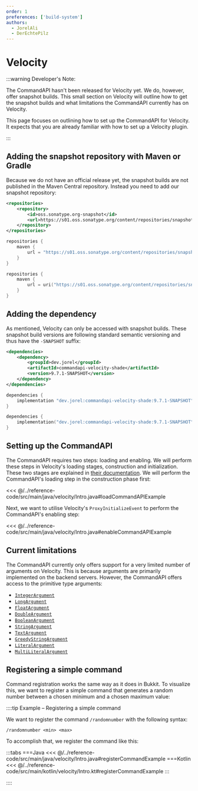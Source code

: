 ```yaml
---
order: 1
preferences: ['build-system']
authors:
  - JorelAli
  - DerEchtePilz
---
```


# Velocity

:::warning Developer's Note:

The CommandAPI hasn't been released for Velocity yet.
We do, however, offer snapshot builds. This small section on Velocity will outline how to get the snapshot builds and what limitations the CommandAPI currently has on Velocity.

This page focuses on outlining how to set up the CommandAPI for Velocity. It expects that you are already familiar with how to set up a Velocity plugin.

:::

## Adding the snapshot repository with Maven or Gradle

Because we do not have an official release yet, the snapshot builds are not published in the Maven Central repository. Instead you need to add our snapshot repository:

<div class="maven">

```xml
<repositories>
    <repository>
        <id>oss.sonatype.org-snapshot</id>
        <url>https://s01.oss.sonatype.org/content/repositories/snapshots</url>
    </repository>
</repositories>
```

</div>
<div class="gradle">

<div class="groovy">

```groovy
repositories {
    maven {
        url = "https://s01.oss.sonatype.org/content/repositories/snapshots"
    }
}
```

</div>
<div class="kts">

```kotlin
repositories {
    maven {
        url = uri("https://s01.oss.sonatype.org/content/repositories/snapshots")
    }
}
```

</div>

</div>

## Adding the dependency

As mentioned, Velocity can only be accessed with snapshot builds. These snapshot build versions are following standard semantic versioning and thus have the `-SNAPSHOT` suffix:

<div class="maven">

```xml
<dependencies>
    <dependency>
        <groupId>dev.jorel</groupId>
        <artifactId>commandapi-velocity-shade</artifactId>
        <version>9.7.1-SNAPSHOT</version>
    </dependency>
</dependencies>
```

</div>
<div class="gradle">

<div class="groovy">

```groovy
dependencies {
    implementation "dev.jorel:commandapi-velocity-shade:9.7.1-SNAPSHOT"
}
```

</div>
<div class="kts">

```kotlin
dependencies {
    implementation("dev.jorel:commandapi-velocity-shade:9.7.1-SNAPSHOT")
}
```

</div>

</div>

## Setting up the CommandAPI

The CommandAPI requires two steps: loading and enabling. We will perform these steps in Velocity's loading stages, construction and initialization. These two stages are explained in [their documentation](https://docs.papermc.io/velocity/dev/api-basics#a-word-of-caution).
We will perform the CommandAPI's loading step in the construction phase first:

<<< @/../reference-code/src/main/java/velocity/Intro.java#loadCommandAPIExample

Next, we want to utilise Velocity's `ProxyInitializeEvent` to perform the CommandAPI's enabling step:


<<< @/../reference-code/src/main/java/velocity/Intro.java#enableCommandAPIExample

## Current limitations

The CommandAPI currently only offers support for a very limited number of arguments on Velocity. This is because arguments are primarily implemented on the backend servers.
However, the CommandAPI offers access to the primitive type arguments:

- [`IntegerArgument`](../create-commands/arguments/types/primitive-arguments#numerical-arguments)
- [`LongArgument`](../create-commands/arguments/types/primitive-arguments#numerical-arguments)
- [`FloatArgument`](../create-commands/arguments/types/primitive-arguments#numerical-arguments)
- [`DoubleArgument`](../create-commands/arguments/types/primitive-arguments#numerical-arguments)
- [`BooleanArgument`](../create-commands/arguments/types/primitive-arguments#boolean-arguments)
- [`StringArgument`](../create-commands/arguments/types/string-arguments#string-argument)
- [`TextArgument`](../create-commands/arguments/types/string-arguments#text-argument)
- [`GreedyStringArgument`](../create-commands/arguments/types/string-arguments#greedy-string-argument)
- [`LiteralArgument`](../create-commands/arguments/types/literal/literal-arguments)
- [`MultiLiteralArgument`](../create-commands/arguments/types/literal/multiliteral-arguments)

## Registering a simple command

Command registration works the same way as it does in Bukkit. To visualize this, we want to register a simple command that generates a random number between a chosen minimum and a chosen maximum value:

::::tip Example – Registering a simple command

We want to register the command `/randomnumber` with the following syntax:

```mccmd
/randomnumber <min> <max>
```

To accomplish that, we register the command like this:

:::tabs
===Java
<<< @/../reference-code/src/main/java/velocity/Intro.java#registerCommandExample
===Kotlin
<<< @/../reference-code/src/main/kotlin/velocity/Intro.kt#registerCommandExample
:::

::::